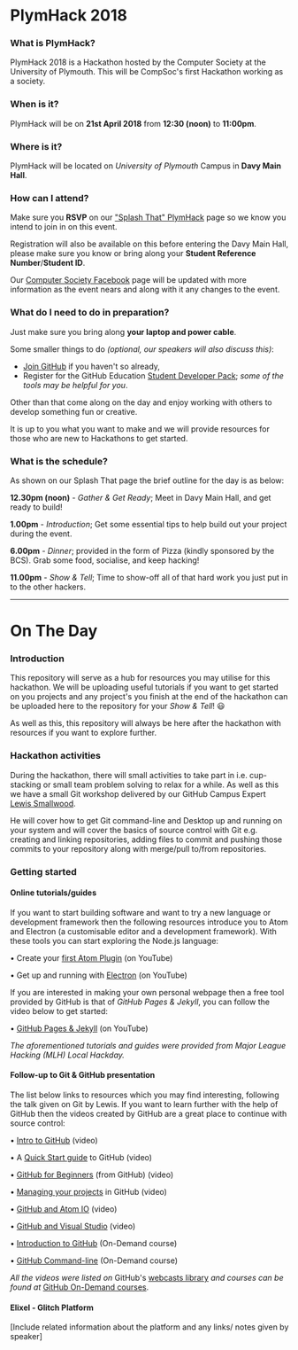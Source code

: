 # PlymHack 2018

### What is PlymHack?

PlymHack 2018 is a Hackathon hosted by the Computer Society at the University of Plymouth. This will be CompSoc's first Hackathon working as a society.

### When is it?

PlymHack will be on **21st April 2018** from **12:30 (noon)** to **11:00pm**.

### Where is it?

PlymHack will be located on *University of Plymouth* Campus in **Davy Main Hall**.

### How can I attend?

Make sure you **RSVP** on our ["Splash That" PlymHack](https://plymhack.splashthat.com/) page so we
know you intend to join in on this event.

Registration will also be available on this before entering the Davy Main Hall, please make sure you know or bring along your **Student Reference Number**/**Student ID**.

Our [Computer Society Facebook](https://www.facebook.com/plymunicompsoc/) page will be updated with more information as the event nears and along with it any changes to the event.

### What do I need to do in preparation?

Just make sure you bring along **your laptop and power cable**.

Some smaller things to do *(optional, our speakers will also discuss this)*:

* [Join GitHub](https://github.com/join) if you haven't so already,
* Register for the GitHub Education [Student Developer Pack](https://education.github.com/pack); *some of the tools may be helpful for you*.

Other than that come along on the day and enjoy working with others to develop something fun or creative.

It is up to you what you want to make and we will provide resources for those who are new to Hackathons to get started.

### What is the schedule?

As shown on our Splash That page the brief outline for the day is as below:

**12.30pm (noon)** - *Gather & Get Ready*; Meet in Davy Main Hall, and get ready to build!

**1.00pm** - *Introduction*; Get some essential tips to help build out your project during the event.

**6.00pm** - *Dinner*; provided in the form of Pizza (kindly sponsored by the BCS).
Grab some food, socialise, and keep hacking!

**11.00pm** - *Show & Tell*; Time to show-off all of that hard work you just put in to the other hackers.

---


# On The Day

### Introduction

This repository will serve as a hub for resources you may utilise for this hackathon. We will be uploading useful tutorials if you want to get started on you projects and any project's you finish at the end of the hackathon can be uploaded here to the repository for your *Show & Tell*! :smiley:

As well as this, this repository will always be here after the hackathon with resources if you want to explore further.

### Hackathon activities

During the hackathon, there will small activities to take part in i.e. cup-stacking or small team problem solving to relax for a while. As well as this we have a small Git workshop delivered by our GitHub Campus Expert [Lewis Smallwood](https://github.com/LewisSmallwood/).

He will cover how to get Git command-line and Desktop up and running on your system and will cover the basics of source control with Git e.g. creating and linking repositories, adding files to commit and pushing those commits to your repository along with merge/pull to/from repositories.

### Getting started

#### Online tutorials/guides

If you want to start building software and want to try a new language or development framework then the following resources introduce you to Atom and Electron (a customisable editor and a development framework). With these tools you can start exploring the Node.js language:


• Create your [first Atom Plugin](https://www.youtube.com/watch?v=BDsv94RGDMs) (on YouTube)

• Get up and running with [Electron](https://www.youtube.com/watch?v=Y5Wx3GCpDQo) (on YouTube)


If you are interested in making your own personal webpage then a free tool provided by GitHub is that of *GitHub Pages & Jekyll*, you can follow the video below to get started:

• [GitHub Pages & Jekyll](https://www.youtube.com/watch?v=fjj0PXtqzd8) (on YouTube)

*The aforementioned tutorials and guides were provided from Major League Hacking (MLH) Local Hackday.*

#### Follow-up to Git & GitHub presentation

The list below links to resources which you may find interesting, following the talk given on Git by Lewis. If you want to learn further with the help of GitHub then the videos created by GitHub are a great place to continue with source control:

• [Intro to GitHub](https://player.vimeo.com/video/222903388) (video)

• A [Quick Start guide](https://player.vimeo.com/video/252759636) to GitHub (video)

• [GitHub for Beginners](https://player.vimeo.com/video/257643032) (from GitHub) (video)

• [Managing your projects](https://player.vimeo.com/video/258104320) in GitHub (video)

• [GitHub and Atom IO](https://player.vimeo.com/video/234424268) (video)

• [GitHub and Visual Studio](https://player.vimeo.com/video/233701314) (video)

• [Introduction to GitHub](https://services.github.com/on-demand/intro-to-github/) (On-Demand course)

• [GitHub Command-line](https://services.github.com/on-demand/github-cli/) (On-Demand course)

*All the videos were listed on* GitHub's [webcasts library](https://resources.github.com/webcasts/) *and courses can be found at* [GitHub On-Demand courses](https://services.github.com/on-demand/).


#### Elixel - Glitch Platform

[Include related information about the platform and any links/ notes given by speaker]
